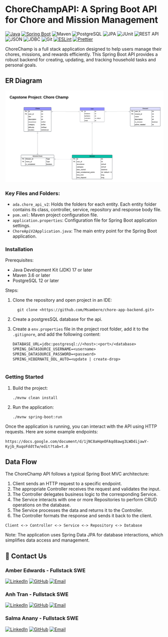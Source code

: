 # ChoreChampAPI: A Spring Boot API for Chore and Mission Management
[![Java](https://img.shields.io/badge/Java-ED8B00?style=for-the-badge&logo=java&logoColor=white)](https://www.java.com/)
[![Spring Boot](https://img.shields.io/badge/Spring_Boot-6DB33F?style=for-the-badge&logo=spring-boot&logoColor=white)](https://spring.io/projects/spring-boot)
![Maven](https://img.shields.io/badge/Maven-C71A36?style=for-the-badge&logo=apache-maven&logoColor=white)
![PostgreSQL](https://img.shields.io/badge/PostgreSQL-4169E1?style=for-the-badge&logo=postgresql&logoColor=white)
![JPA](https://img.shields.io/badge/JPA-007396?style=for-the-badge&logo=java&logoColor=white)
![JUnit](https://img.shields.io/badge/JUnit-25A162?style=for-the-badge&logo=java&logoColor=white)
![REST API](https://img.shields.io/badge/REST_API-FF6F61?style=for-the-badge&logo=api&logoColor=white)
![JSON](https://img.shields.io/badge/JSON-000000?style=for-the-badge&logo=json&logoColor=white)
![JDBC](https://img.shields.io/badge/JDBC-007396?style=for-the-badge&logo=java&logoColor=white)
![Git](https://img.shields.io/badge/Git-F05032?style=for-the-badge&logo=git&logoColor=white)
[![ESLint](https://img.shields.io/badge/ESLint-4B32C3?style=for-the-badge&logo=eslint&logoColor=white)](https://eslint.org/)
[![Prettier](https://img.shields.io/badge/Prettier-F7B93E?style=for-the-badge&logo=prettier&logoColor=black)](https://prettier.io/)

ChoreChamp is a full stack application designed to help users manage their chores, missions, and rewards efficiently. 
This Spring Boot API provides a robust backend for creating, updating, and tracking household tasks and personal goals.

## ER Diagram
![ER Diagram](./Capstone_ER_Diagram_V3.png)


### Key Files and Folders:
- `ada.chore_api_v2`: Holds the folders for each entity. Each entity folder contains its class, controller, service,
  repository and response body file.
- `pom.xml`: Maven project configuration file.
- `application.properties`: Configuration file for Spring Boot application settings.
- `ChoreApiV2Application.java`: The main entry point for the Spring Boot application.

### Installation

Prerequisites:
- Java Development Kit (JDK) 17 or later
- Maven 3.6 or later
- PostgreSQL 12 or later

Steps:
1. Clone the repository and open project in an IDE:
   ```
     git clone <https://github.com/Msambere/chore-app-backend.git>
   ```

2. Create a postgresSQL database for the api.
3. Create a `env.properties` file in the project root folder, add it to the `.gitignore`, and add the following content:
   ```
   DATABASE_URL=jdbc:postgresql://<host>:<port>/<database>
   SPRING_DATASOURCE_USERNAME=<username>
   SPRING_DATASOURCE_PASSWORD=<password>
   SPRING_HIBERNATE_DDL_AUTO=<update | create-drop>


### Getting Started
1. Build the project:
   ```
   ./mvnw clean install
   ```

2. Run the application:
   ```
   ./mvnw spring-boot:run
   ```


Once the application is running, you can interact with the API using HTTP requests.
Here are some example endpoints:

```
https://docs.google.com/document/d/1jNC8aHqeOFAqd8awg3LWDdijawY-Kyjb_RuqoFddtTw/edit?tab=t.0
```


## Data Flow

The ChoreChamp API follows a typical Spring Boot MVC architecture:

1. Client sends an HTTP request to a specific endpoint.
2. The appropriate Controller receives the request and validates the input.
3. The Controller delegates business logic to the corresponding Service.
4. The Service interacts with one or more Repositories to perform CRUD operations on the database.
5. The Service processes the data and returns it to the Controller.
6. The Controller formats the response and sends it back to the client.

```
Client <-> Controller <-> Service <-> Repository <-> Database
```

Note: The application uses Spring Data JPA for database interactions, which simplifies data access and management.

## 🚀 Contact Us
### Amber Edwards - Fullstack SWE
[![LinkedIn](https://img.shields.io/badge/LinkedIn-0077B5?style=for-the-badge&logo=linkedin&logoColor=white)](https://www.linkedin.com/in/amber-edwards-swe/)
[![GitHub](https://img.shields.io/badge/GitHub-181717?style=for-the-badge&logo=github&logoColor=white)](https://github.com/Msambere)
[![Email](https://img.shields.io/badge/Email-D14836?style=for-the-badge&logo=gmail&logoColor=white)](mailto:a.r.a.edwards@gmail.com)
### Anh Tran - Fullstack SWE
[![LinkedIn](https://img.shields.io/badge/LinkedIn-0077B5?style=for-the-badge&logo=linkedin&logoColor=white)](https://www.linkedin.com/in/anhtran077/)
[![GitHub](https://img.shields.io/badge/GitHub-181717?style=for-the-badge&logo=github&logoColor=white)](https://github.com/momofAnAl)
[![Email](https://img.shields.io/badge/Email-D14836?style=for-the-badge&logo=gmail&logoColor=white)](mailto:anhtr077@gmail.com)

### Salma Anany - Fullstack SWE
[![LinkedIn](https://img.shields.io/badge/LinkedIn-0077B5?style=for-the-badge&logo=linkedin&logoColor=white)](https://www.linkedin.com/in/salma-anany/)
[![GitHub](https://img.shields.io/badge/GitHub-181717?style=for-the-badge&logo=github&logoColor=white)](https://github.com/SalmaAnany)
[![Email](https://img.shields.io/badge/Email-D14836?style=for-the-badge&logo=gmail&logoColor=white)](mailto:salmayousry5@gmail.com)